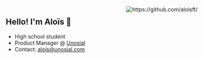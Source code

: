 <img align="right" alt ="https://github.com/aloisft/" src="https://github-readme-stats.vercel.app/api?username=aloisft&show_icons=true&hide_border=true&theme=CODESTACKr" />


<h2 align="left">
    Hello! I'm <strong>Aloïs 👋</strong> 
</h2>

- High school student
- Product Manager @ [Unosial](https://unosial.com)
- Contact: alois@unosial.com

